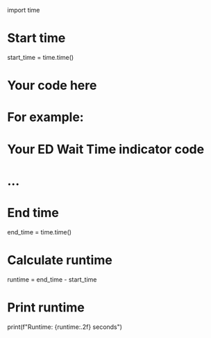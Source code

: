 import time

# Start time
start_time = time.time()

# Your code here
# For example:
# Your ED Wait Time indicator code
# ...

# End time
end_time = time.time()

# Calculate runtime
runtime = end_time - start_time

# Print runtime
print(f"Runtime: {runtime:.2f} seconds")
